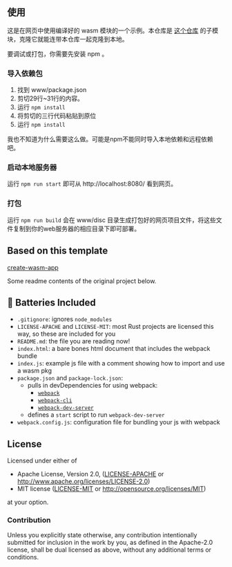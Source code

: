 ## 使用

这是在网页中使用编译好的 wasm 模块的一个示例。本仓库是 [这个仓库](https://github.com/XIYU11864/regular-language) 的子模块，克隆它就能连带本仓库一起克隆到本地。

要调试或打包，你需要先安装 npm 。

### 导入依赖包

1. 找到 www/package.json 
2. 剪切29行~31行的内容。
3. 运行 `npm install` 
4. 将剪切的三行代码粘贴到原位
5. 运行 `npm install` 

我也不知道为什么需要这么做。可能是npm不能同时导入本地依赖和远程依赖吧。

### 启动本地服务器

运行 `npm run start` 即可从 http://localhost:8080/ 看到网页。

### 打包

运行 `npm run build` 会在 www/disc 目录生成打包好的网页项目文件，将这些文件复制到你的web服务器的相应目录下即可部署。

## Based on this template

[create-wasm-app](https://github.com/rustwasm/create-wasm-app)

Some readme contents of the original project below.

## 🔋 Batteries Included

- `.gitignore`: ignores `node_modules`
- `LICENSE-APACHE` and `LICENSE-MIT`: most Rust projects are licensed this way, so these are included for you
- `README.md`: the file you are reading now!
- `index.html`: a bare bones html document that includes the webpack bundle
- `index.js`: example js file with a comment showing how to import and use a wasm pkg
- `package.json` and `package-lock.json`:
  - pulls in devDependencies for using webpack:
      - [`webpack`](https://www.npmjs.com/package/webpack)
      - [`webpack-cli`](https://www.npmjs.com/package/webpack-cli)
      - [`webpack-dev-server`](https://www.npmjs.com/package/webpack-dev-server)
  - defines a `start` script to run `webpack-dev-server`
- `webpack.config.js`: configuration file for bundling your js with webpack

## License

Licensed under either of

* Apache License, Version 2.0, ([LICENSE-APACHE](LICENSE-APACHE) or http://www.apache.org/licenses/LICENSE-2.0)
* MIT license ([LICENSE-MIT](LICENSE-MIT) or http://opensource.org/licenses/MIT)

at your option.

### Contribution

Unless you explicitly state otherwise, any contribution intentionally
submitted for inclusion in the work by you, as defined in the Apache-2.0
license, shall be dual licensed as above, without any additional terms or
conditions.
